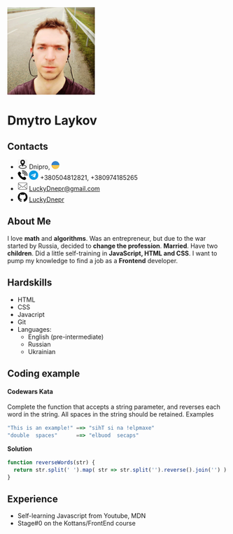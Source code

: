 <img src="https://github.com/LuckyDnepr/rsschool-cv/blob/gh-pages/pics/avatar.png" height="200">

# Dmytro Laykov

## Contacts

* **<img src="https://github.com/LuckyDnepr/rsschool-cv/blob/gh-pages/pics/location-icon.png" height="22">** Dnipro, <img src="https://github.com/LuckyDnepr/rsschool-cv/blob/gh-pages/pics/ukraine-icon.png" height="18">
* **<img src="https://github.com/LuckyDnepr/rsschool-cv/blob/gh-pages/pics/phone-icon.png" height="22"> <img src="https://github.com/LuckyDnepr/rsschool-cv/blob/gh-pages/pics/telegram-icon.png" height="22">**  +380504812821, +380974185265
* **<img src="https://github.com/LuckyDnepr/rsschool-cv/blob/gh-pages/pics/mail-icon.png" height="22">** LuckyDnepr@gmail.com
* **<img src="https://github.com/LuckyDnepr/rsschool-cv/blob/gh-pages/pics/github-icon.png" height="22">** [LuckyDnepr](https://github.com/LuckyDnepr)

## About Me
I love **math** and **algorithms**.
Was an entrepreneur, but due to the war started by Russia, decided to **change the profession**.
**Married**. Have two **children**.
Did a little self-training in **JavaScript, HTML and CSS**.
I want to pump my knowledge to find a job as a **Frontend** developer.

## Hardskills
* HTML
* CSS
* Javacript
* Git
* Languages:
    * English (pre-intermediate)
    * Russian
    * Ukrainian
## Coding example
#### Codewars Kata
Complete the function that accepts a string parameter, and reverses each word in the string. All spaces in the string should be retained.
Examples
```js
"This is an example!" ==> "sihT si na !elpmaxe"
"double  spaces"      ==> "elbuod  secaps"
```
**Solution**
```js
function reverseWords(str) {
  return str.split(' ').map( str => str.split('').reverse().join('') ).join(' ');
}
```
## Experience
* Self-learning Javascript from Youtube, MDN
* Stage#0 on the Kottans/FrontEnd course
